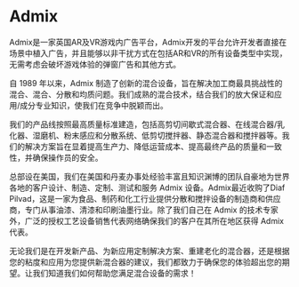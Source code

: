 # Admix

Admix是一家英国AR及VR游戏内广告平台，Admix开发的平台允许开发者直接在场景中植入广告，并且能够以非干扰方式在包括AR和VR的所有设备类型中实现，无需考虑会破坏游戏体验的弹窗广告和其他方式。  

自 1989 年以来，Admix 制造了创新的混合设备，旨在解决加工商最具挑战性的混合、混合、分散和均质问题。我们成熟的混合技术，结合我们的放大保证和应用/成分专业知识，使我们在竞争中脱颖而出。

我们的产品线按照最高质量标准建造，包括高剪切间歇式混合器、在线混合器/乳化器、湿磨机、粉末感应和分散系统、低剪切搅拌器、静态混合器和搅拌器等。我们的解决方案旨在显着提高生产力、降低运营成本、提高最终产品的质量和一致性，并确保操作员的安全。

总部设在美国，我们在美国和丹麦办事处经验丰富且知识渊博的团队自豪地为世界各地的客户设计、制造、定制、测试和服务 Admix 设备。Admix最近收购了Diaf Pilvad，这是一家为食品、制药和化工行业提供分散和搅拌设备的制造商和供应商，专门从事油漆、清漆和印刷油墨行业。除了我们自己在 Admix 的技术专家外，广泛的授权工艺设备销售代表网络确保我们的客户在其所在地区获得 Admix 代表。

无论我们是在开发新产品、为新应用定制解决方案、重建老化的混合器，还是根据您的粘度和应用为您提供新混合器的建议，我们都致力于确保您的体验超出您的期望。让我们知道我们如何帮助您满足混合设备的需求！
